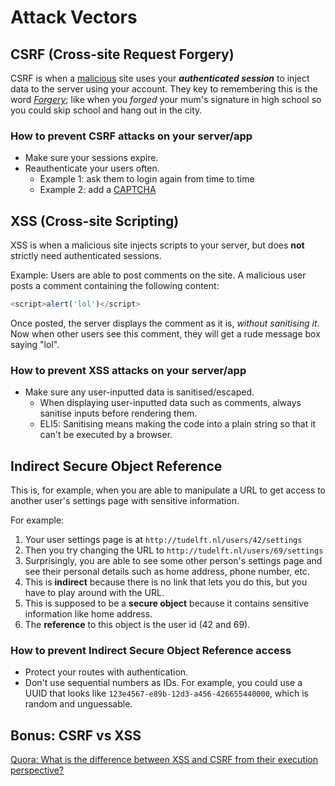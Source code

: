 # Attack Vectors

## CSRF (Cross-site Request Forgery)

CSRF is when a [malicious](https://www.merriam-webster.com/dictionary/malicious) site uses your ***authenticated session*** to inject data to the server using your account. They key to remembering this is the word [*Forgery*](https://www.merriam-webster.com/dictionary/forgery); like when you *forged* your mum's signature in high school so you could skip school and hang out in the city.

### How to prevent CSRF attacks on your server/app
* Make sure your sessions expire.
* Reauthenticate your users often.
    * Example 1: ask them to login again from time to time
    * Example 2: add a [CAPTCHA](https://en.wikipedia.org/wiki/CAPTCHA)

## XSS (Cross-site Scripting)

XSS is when a malicious site injects scripts to your server, but does **not** strictly need authenticated sessions.

Example: Users are able to post comments on the site. A malicious user posts a comment containing the following content:
```js
<script>alert('lol')</script>
```
Once posted, the server displays the comment as it is, *without sanitising it*. Now when other users see this comment, they will get a rude message box saying "lol".

### How to prevent XSS attacks on your server/app
* Make sure any user-inputted data is sanitised/escaped.
    * When displaying user-inputted data such as comments, always sanitise inputs before rendering them.
    * ELI5: Sanitising means making the code into a plain string so that it can't be executed by a browser.

## Indirect Secure Object Reference

This is, for example, when you are able to manipulate a URL to get access to another user's settings page with sensitive information.

For example:
1. Your user settings page is at `http://tudelft.nl/users/42/settings`
1. Then you try changing the URL to `http://tudelft.nl/users/69/settings`
1. Surprisingly, you are able to see some other person's settings page and see their personal details such as home address, phone number, etc.
1. This is **indirect** because there is no link that lets you do this, but you have to play around with the URL.
1. This is supposed to be a **secure object** because it contains sensitive information like home address.
1. The **reference** to this object is the user id (42 and 69).

### How to prevent Indirect Secure Object Reference access
* Protect your routes with authentication.
* Don't use sequential numbers as IDs. For example, you could use a UUID that looks like `123e4567-e89b-12d3-a456-426655440000`, which is random and unguessable.

## Bonus: CSRF vs XSS

[Quora: What is the difference between XSS and CSRF from their execution perspective?](https://www.quora.com/What-is-the-difference-between-XSS-and-CSRF-from-their-execution-perspective)
